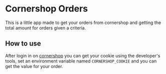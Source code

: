 # Cornershop Orders

This is a little app made to get your orders from cornershop and getting the total amount for orders given a criteria.

## How to use
After login in on [cornershop](https://web.cornershopapp.com/) you can get your cookie using the developer's tools, set 
an environment variable named `CORNERSHOP_COOKIE` and you can get the value for your order.
